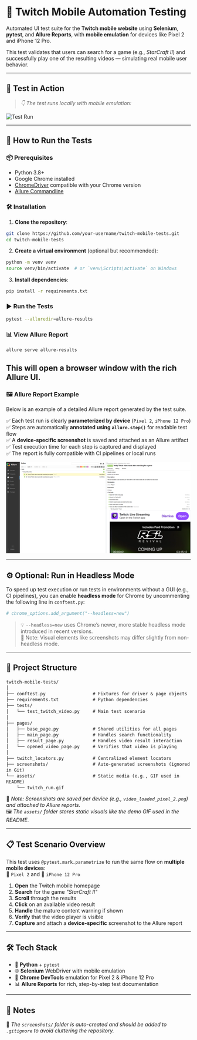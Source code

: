 # 📱 Twitch Mobile Automation Testing

Automated UI test suite for the **Twitch mobile website** using **Selenium**, **pytest**, and **Allure Reports**, with **mobile emulation** for devices like Pixel 2 and iPhone 12 Pro.

This test validates that users can search for a game (e.g., _StarCraft II_) and successfully play one of the resulting videos — simulating real mobile user behavior.

---

## 🎥 Test in Action

> _👇 The test runs locally with mobile emulation:_
  
![Test Run](./assets/twitch_run.gif)

---

## 🚀 How to Run the Tests

### 📦 Prerequisites

- Python 3.8+
- Google Chrome installed
- [ChromeDriver](https://sites.google.com/a/chromium.org/chromedriver/) compatible with your Chrome version
- [Allure Commandline](https://docs.qameta.io/allure/#_installing_a_commandline)

### 🛠 Installation

1. **Clone the repository**:

```bash
git clone https://github.com/your-username/twitch-mobile-tests.git
cd twitch-mobile-tests
```

2. **Create a virtual environment** (optional but recommended):

```bash
python -m venv venv
source venv/bin/activate  # or `venv\Scripts\activate` on Windows
```

3. **Install dependencies**:

```bash
pip install -r requirements.txt
```

### ▶️ Run the Tests

```bash
pytest --alluredir=allure-results
```

### 📊 View Allure Report

```bash
allure serve allure-results
```

This will open a browser window with the rich Allure UI.
---
### 🖼️ Allure Report Example

Below is an example of a detailed Allure report generated by the test suite.

✅ Each test run is clearly **parameterized by device** (`Pixel 2`, `iPhone 12 Pro`)  
✅ Steps are automatically **annotated using `allure.step()`** for readable test flow  
✅ A **device-specific screenshot** is saved and attached as an Allure artifact  
✅ Test execution time for each step is captured and displayed  
✅ The report is fully compatible with CI pipelines or local runs

![Allure Report Example](./assets/Allure_reporting.png)

---

## ⚙️ Optional: Run in Headless Mode

To speed up test execution or run tests in environments without a GUI (e.g., CI pipelines), you can enable **headless mode** for Chrome by uncommenting the following line in `conftest.py`:

```python
# chrome_options.add_argument("--headless=new")
```

> 💡 `--headless=new` uses Chrome’s newer, more stable headless mode introduced in recent versions.  
> 📌 Note: Visual elements like screenshots may differ slightly from non-headless mode.

---

## 🧱 Project Structure

```
twitch-mobile-tests/
│
├── conftest.py                  # Fixtures for driver & page objects
├── requirements.txt             # Python dependencies
├── tests/
│   └── test_twitch_video.py     # Main test scenario
│
├── pages/
│   ├── base_page.py             # Shared utilities for all pages
│   ├── main_page.py             # Handles search functionality
│   ├── result_page.py           # Handles video result interaction
│   └── opened_video_page.py     # Verifies that video is playing
│
├── twitch_locators.py           # Centralized element locators
├── screenshots/                 # Auto-generated screenshots (ignored in Git)
└── assets/                      # Static media (e.g., GIF used in README)
    └── twitch_run.gif
```

📝 _Note: Screenshots are saved per device (e.g., `video_loaded_pixel_2.png`) and attached to Allure reports._  
🖼️ _The `assets/` folder stores static visuals like the demo GIF used in the README._

---

## 📋 Test Scenario Overview

This test uses `@pytest.mark.parametrize` to run the same flow on **multiple mobile devices**:  
📱 `Pixel 2` and 📱 `iPhone 12 Pro`

1. **Open** the Twitch mobile homepage  
2. **Search** for the game _"StarCraft II"_  
3. **Scroll** through the results  
4. **Click** on an available video result  
5. **Handle** the mature content warning if shown  
6. **Verify** that the video player is visible  
7. **Capture** and attach a **device-specific** screenshot to the Allure report  

---

## 🛠 Tech Stack

- 🐍 **Python** + `pytest`  
- 🌐 **Selenium** WebDriver with mobile emulation  
- 📱 **Chrome DevTools** emulation for Pixel 2 & iPhone 12 Pro  
- 📊 **Allure Reports** for rich, step-by-step test documentation  

---

## 📄 Notes

📁 _The `screenshots/` folder is auto-created and should be added to `.gitignore` to avoid cluttering the repository._

